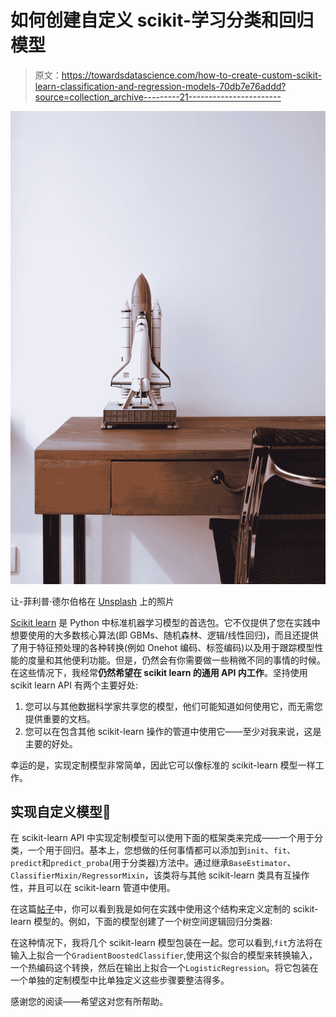 # 如何创建自定义 scikit-学习分类和回归模型

> 原文：<https://towardsdatascience.com/how-to-create-custom-scikit-learn-classification-and-regression-models-70db7e76addd?source=collection_archive---------21----------------------->

![](img/2ea4c419afe9ab1a05d93e382ea87fa1.png)

让-菲利普·德尔伯格在 [Unsplash](https://unsplash.com?utm_source=medium&utm_medium=referral) 上的照片

[Scikit learn](https://scikit-learn.org/stable/) 是 Python 中标准机器学习模型的首选包。它不仅提供了您在实践中想要使用的大多数核心算法(即 GBMs、随机森林、逻辑/线性回归)，而且还提供了用于特征预处理的各种转换(例如 Onehot 编码、标签编码)以及用于跟踪模型性能的度量和其他便利功能。但是，仍然会有你需要做一些稍微不同的事情的时候。在这些情况下，我经常**仍然希望在 scikit learn 的通用 API 内工作**。坚持使用 scikit learn API 有两个主要好处:

1.  您可以与其他数据科学家共享您的模型，他们可能知道如何使用它，而无需您提供重要的文档。
2.  您可以在包含其他 scikit-learn 操作的管道中使用它——至少对我来说，这是主要的好处。

幸运的是，实现定制模型非常简单，因此它可以像标准的 scikit-learn 模型一样工作。

## 实现自定义模型🚀

在 scikit-learn API 中实现定制模型可以使用下面的框架类来完成——一个用于分类，一个用于回归。基本上，您想做的任何事情都可以添加到`init`、`fit`、`predict`和`predict_proba`(用于分类器)方法中。通过继承`BaseEstimator`、`ClassifierMixin/RegressorMixin`，该类将与其他 scikit-learn 类具有互操作性，并且可以在 scikit-learn 管道中使用。

在这篇[帖子](/lesser-known-data-science-techniques-you-should-add-to-your-toolkit-a96578113350)中，你可以看到我是如何在实践中使用这个结构来定义定制的 scikit-learn 模型的。例如，下面的模型创建了一个树空间逻辑回归分类器:

在这种情况下，我将几个 scikit-learn 模型包装在一起。您可以看到,`fit`方法将在输入上拟合一个`GradientBoostedClassifier`,使用这个拟合的模型来转换输入，一个热编码这个转换，然后在输出上拟合一个`LogisticRegression`。将它包装在一个单独的定制模型中比单独定义这些步骤要整洁得多。

感谢您的阅读——希望这对您有所帮助。